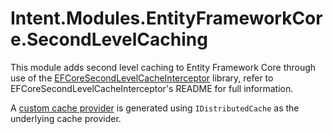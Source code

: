 # Intent.Modules.EntityFrameworkCore.SecondLevelCaching

This module adds second level caching to Entity Framework Core through use of the [EFCoreSecondLevelCacheInterceptor](https://github.com/VahidN/EFCoreSecondLevelCacheInterceptor#readme) library, refer to EFCoreSecondLevelCacheInterceptor's README for full information.

A [custom cache provider](https://github.com/VahidN/EFCoreSecondLevelCacheInterceptor?tab=readme-ov-file#using-a-custom-cache-provider) is generated using `IDistributedCache` as the underlying cache provider.
